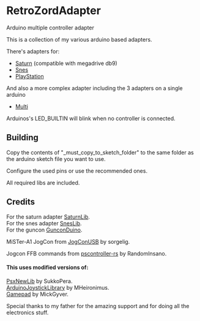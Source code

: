 # RetroZordAdapter
Arduino multiple controller adapter

This is a collection of my various arduino based adapters.

There's adapters for: <br/>
- [Saturn](Saturn/) (compatible with megadrive db9)
- [Snes](SNES/)
- [PlayStation](PlayStation/)

And also a more complex adapter including the 3 adapters on a single arduino
- [Multi](Multi/)


Arduinos's LED_BUILTIN will blink when no controller is connected.

## Building
Copy the contents of "_must_copy_to_sketch_folder" to the same folder as the arduino sketch file you want to use.

Configure the used pins or use the recommended ones.

All required libs are included.

## Credits

For the saturn adapter [SaturnLib](https://github.com/sonik-br/SaturnLib).<br/>
For the snes adapter [SnesLib](https://github.com/sonik-br/SnesLib).<br/>
For the guncon [GunconDuino](https://github.com/sonik-br/GunconDuino).<br/>

MiSTer-A1 JogCon from [JogConUSB](https://github.com/MiSTer-devel/Retro-Controllers-USB-MiSTer/tree/master/JogConUSB) by sorgelig.

Jogcon FFB commands from [pscontroller-rs](https://github.com/RandomInsano/pscontroller-rs) by RandomInsano.

#### This uses modified versions of:

[PsxNewLib](https://github.com/SukkoPera/PsxNewLib) by SukkoPera.<br/>
[ArduinoJoystickLibrary](https://github.com/MHeironimus/ArduinoJoystickLibrary) by MHeironimus.<br/>
[Gamepad](https://github.com/MickGyver/DaemonBite-Retro-Controllers-USB) by MickGyver.<br/>

Special thanks to my father for the amazing support and for doing all the electronics stuff.
